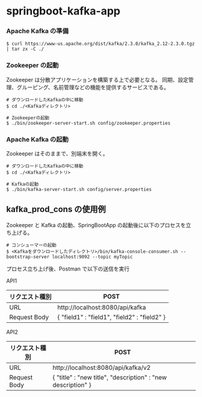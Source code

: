 # springboot-kafka-app

### Apache Kafka の準備

```
$ curl https://www-us.apache.org/dist/kafka/2.3.0/kafka_2.12-2.3.0.tgz | tar zx -C ./
```

### Zookeeper の起動

Zookeeper は分散アプリケーションを構築する上で必要となる。
同期、設定管理、グルーピング、名前管理などの機能を提供するサービスである。

```
# ダウンロードしたKafkaの中に移動
$ cd ./<Kafkaディレクトリ>

# Zookeeperの起動
$ ./bin/zookeeper-server-start.sh config/zookeeper.properties
```

### Apache Kafka の起動

Zookeeper はそのままで、別端末を開く。

```
# ダウンロードしたKafkaの中に移動
$ cd ./<Kafkaディレクトリ>

# Kafkaの起動
$ ./bin/kafka-server-start.sh config/server.properties
```

## kafka_prod_cons の使用例

Zookeeper と Kafka の起動、SpringBootApp の起動後に以下のプロセスを立ち上げる。

```
# コンシューマーの起動
$ <Kafkaをダウンロードしたディレクトリ>/bin/kafka-console-consumer.sh --bootstrap-server localhost:9092 --topic myTopic
```

プロセス立ち上げ後、Postman で以下の送信を実行

API1

| リクエスト種別 | POST |
| -------------- | --------------------------------------------- |
| URL | http://localhost:8080/api/kafka |
| Request Body | { "field1" : "field1", "field2" : "field2" } |

API2

| リクエスト種別 | POST |
| -------------- | ------------------------------------------------------------- |
| URL | http://localhost:8080/api/kafka/v2 |
| Request Body | { "title" : "new title", "description" : "new description" } |
